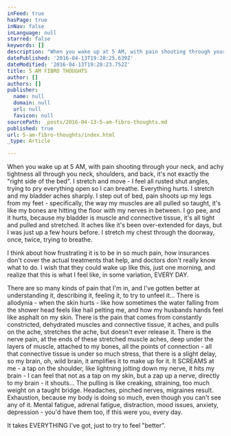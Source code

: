 ```yaml
---
inFeed: true
hasPage: true
inNav: false
inLanguage: null
starred: false
keywords: []
description: "When you wake up at 5 AM, with pain shooting through your neck, and achy tightness all through you neck, shoulders, and back, it's not exactly the \"right side of the bed\". I stretch and move - I feel all rusted shut angles, trying to pry everything open so I can breathe. Everything hurts. I stretch and my bladder aches sharply. I step out of bed, pain shoots up my legs from my feet - specifically, the way my muscles are all pulled so taught, it's like my bones are hitting the floor with my nerves in between. I go pee, and it hurts, because my bladder is muscle and connective tissue, it's all tight and pulled and stretched. It aches like it's been over-extended for days, but I was just up a few hours before. I stretch my chest through the doorway, once, twice, trying to breathe.\_"
datePublished: '2016-04-13T19:28:25.639Z'
dateModified: '2016-04-13T19:28:23.752Z'
title: 5 AM FIBRO THOUGHTS
author: []
authors: []
publisher:
  name: null
  domain: null
  url: null
  favicon: null
sourcePath: _posts/2016-04-13-5-am-fibro-thoughts.md
published: true
url: 5-am-fibro-thoughts/index.html
_type: Article

---
```

When you wake up at 5 AM, with pain shooting through your neck, and achy tightness all through you neck, shoulders, and back, it's not exactly the "right side of the bed". I stretch and move - I feel all rusted shut angles, trying to pry everything open so I can breathe. Everything hurts. I stretch and my bladder aches sharply. I step out of bed, pain shoots up my legs from my feet - specifically, the way my muscles are all pulled so taught, it's like my bones are hitting the floor with my nerves in between. I go pee, and it hurts, because my bladder is muscle and connective tissue, it's all tight and pulled and stretched. It aches like it's been over-extended for days, but I was just up a few hours before. I stretch my chest through the doorway, once, twice, trying to breathe. 

I think about how frustrating it is to be in so much pain, how insurances don't cover the actual treatments that help, and doctors don't really know what to do. I wish that they could wake up like this, just one morning, and realize that this is what I feel like, in some variation, EVERY DAY. 

There are so many kinds of pain that I'm in, and I've gotten better at understanding it, describing it, feeling it, to try to unfeel it... There is allodynia - when the skin hurts - like how sometimes the water falling from the shower head feels like hail pelting me, and how my husbands hands feel like asphalt on my skin. There is the pain that comes from constantly constricted, dehydrated muscles and connective tissue, it aches, and pulls on the ache, stretches the ache, but doesn't ever release it. There is the nerve pain, at the ends of these stretched muscle aches, deep under the layers of muscle, attached to my bones, all the points of connection - all that connective tissue is under so much stress, that there is a slight delay, so my brain, oh, wild brain, it amplifies it to make up for it. It SCREAMS at me - a tap on the shoulder, like lightning jolting down my nerve, it hits my brain - I can feel that not as a tap on my skin, but a zap up a nerve, directly to my brain - it shouts... The pulling is like creaking, straining, too much weight on a taught bridge. Headaches, pinched nerves, migraines result. Exhaustion, because my body is doing so much, even though you can't see any of it. Mental fatigue, adrenal fatigue, distraction, mood issues, anxiety, depression - you'd have them too, if this were you, every day.

It takes EVERYTHING I've got, just to try to feel "better".